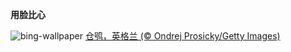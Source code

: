 
**用脸比心**

![bing-wallpaper](https://www.bing.com/th?id=OHR.BarnOwlWinter_ZH-CN5484796826_1920x1080.jpg)
[仓鸮，英格兰 (© Ondrej Prosicky/Getty Images)](https://www.bing.com/search?q=%E4%BB%93%E9%B8%AE&amp;form=hpcapt&amp;mkt=zh-cn)
  